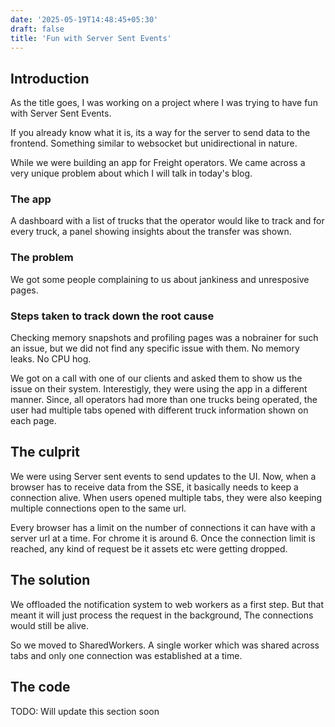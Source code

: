 ```yaml
---
date: '2025-05-19T14:48:45+05:30'
draft: false
title: 'Fun with Server Sent Events'
---
```


## Introduction

As the title goes, I was working on a project where I was trying to have fun with Server Sent Events.

If you already know what it is, its a way for the server to send data to the frontend. Something similar to websocket but unidirectional in nature. 

While we were building an app for Freight operators. We came across a very unique problem about which I will talk in today's blog.

### The app

A dashboard with a list of trucks that the operator would like to track and for every truck, a panel showing insights about the transfer was shown.

### The problem

We got some people complaining to us about jankiness and unresposive pages. 

### Steps taken to track down the root cause

Checking memory snapshots and profiling pages was a nobrainer for such an issue, but we did not find any specific issue with them. No memory leaks. No CPU hog.

We got on a call with one of our clients and asked them to show us the issue on their system. Interestigly, they were using the app in a different manner. Since, all operators had more than one trucks being operated, the user had multiple tabs opened with different truck information shown on each page.

## The culprit

We were using Server sent events to send updates to the UI. Now, when a browser has to receive data from the SSE, it basically needs to keep a connection alive. When users opened multiple tabs, they were also keeping multiple connections open to the same url. 

Every browser has a limit on the number of connections it can have with a server url at a time. For chrome it is around 6. Once the connection limit is reached, any kind of request be it assets etc were getting dropped.

## The solution

We offloaded the notification system to web workers as a first step. But that meant it will just process the request in the background, The connections would still be alive. 

So we moved to SharedWorkers. A single worker which was shared across tabs and only one connection was established at a time.

## The code

TODO: Will update this section soon

